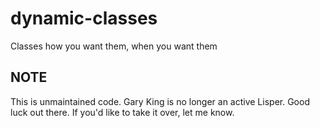 # dynamic-classes

Classes how you want them, when you want them

## NOTE

This is unmaintained code. Gary King is no longer an active Lisper. Good luck out there. If you'd like to take it over, let me know.
